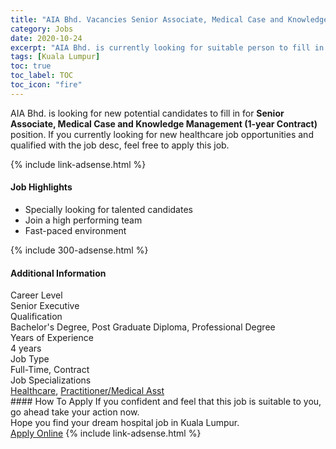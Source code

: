```yaml
---
title: "AIA Bhd. Vacancies Senior Associate, Medical Case and Knowledge Management (1-year Contract)" 
category: Jobs 
date: 2020-10-24 
excerpt: "AIA Bhd. is currently looking for suitable person to fill in the Senior Associate, Medical Case and Knowledge Management (1-year Contract) which positioned at Kuala Lumpur" 
tags: [Kuala Lumpur] 
toc: true 
toc_label: TOC 
toc_icon: "fire" 
--- 
```


<p>AIA Bhd. is looking for new potential candidates to fill in for <b>Senior Associate, Medical Case and Knowledge Management (1-year Contract)</b> position. If you currently looking for new healthcare job opportunities and qualified with the job desc, feel free to apply this job.
</p>{% include link-adsense.html %} 
<div><div><h4>Job Highlights</h4></div><div><ul><li><div><div><div><div></div></div></div><div><span>Specially looking for talented candidates</span></div></div></li><li><div><div><div><div></div></div></div><div><span>Join a high performing team</span></div></div></li><li><div><div><div><div></div></div></div><div><span>Fast-paced environment</span></div></div></li></ul></div></div> 
{% include 300-adsense.html %} 
<div><div><h4>Additional Information</h4></div><div><div><div><div><div><div><div><span>Career Level</span></div><div><span>Senior Executive</span></div></div></div></div><div><div><div><div><span>Qualification</span></div><div><span>Bachelor's Degree, Post Graduate Diploma, Professional Degree</span></div></div></div></div><div><div><div><div><span>Years of Experience</span></div><div><span>4 years</span></div></div></div></div><div><div><div><div><span>Job Type</span></div><div><span>Full-Time, Contract</span></div></div></div></div><div><div><div><div><span>Job Specializations</span></div><div><span><a href="/en/job-search/healthcare-jobs/">Healthcare</a>, <a href="/en/job-search/practitioner-nurse-medical-healthcare-jobs/">Practitioner/Medical Asst</a></span></div></div></div></div></div></div></div></div> 
#### How To Apply 
If you confident and feel that this job is suitable to you, go ahead take your action now. <br/> 
Hope you find your dream hospital job in Kuala Lumpur. <br/> 
<a href="https://www.jobstreet.com.my/en/job/senior-associate-medical-case-and-knowledge-management-1-year-contract-4408833?jobId=jobstreet-my-job-4408833" class="btn btn--warning" target="_blank" rel="nofollow noopenner">Apply Online</a> 
{% include link-adsense.html %} 